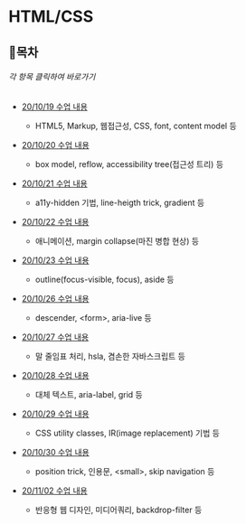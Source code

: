 
# HTML/CSS
## 📌목차
###### 각 항목 클릭하여 바로가기

- [20/10/19 수업 내용](https://github.com/ahnanne/TIL/blob/main/javaScript/WEEK01/01-variable.md)

  - HTML5, Markup, 웹접근성, CSS, font, content model 등

- [20/10/20 수업 내용](https://github.com/ahnanne/TIL/blob/main/javaScript/WEEK01/02-expression.md)

  - box model, reflow, accessibility tree(접근성 트리) 등

- [20/10/21 수업 내용](https://github.com/ahnanne/TIL/blob/main/javaScript/WEEK01/03-dataType.md)

  - a11y-hidden 기법, line-heigth trick, gradient 등

- [20/10/22 수업 내용](https://github.com/ahnanne/TIL/blob/main/javaScript/WEEK01/04-operator.md)

  - 애니메이션, margin collapse(마진 병합 현상) 등

- [20/10/23 수업 내용](https://github.com/ahnanne/TIL/blob/main/javaScript/WEEK01/05-controlFlow.md)

  - outline(focus-visible, focus), aside 등

- [20/10/26 수업 내용](https://github.com/ahnanne/TIL/blob/main/javaScript/WEEK01/06-typeCasting.md)

  - descender, &lt;form&gt;, aria-live 등

- [20/10/27 수업 내용](https://github.com/ahnanne/TIL/blob/main/javaScript/WEEK01/06-typeCasting.md)

  - 말 줄임표 처리, hsla, 겸손한 자바스크립트 등

- [20/10/28 수업 내용](https://github.com/ahnanne/TIL/blob/main/javaScript/WEEK01/06-typeCasting.md)

  - 대체 텍스트, aria-label, grid 등

- [20/10/29 수업 내용](https://github.com/ahnanne/TIL/blob/main/javaScript/WEEK01/06-typeCasting.md)

  - CSS utility classes, IR(image replacement) 기법 등

- [20/10/30 수업 내용](https://github.com/ahnanne/TIL/blob/main/javaScript/WEEK01/06-typeCasting.md)

  - position trick, 인용문, &lt;small&gt;, skip navigation 등

- [20/11/02 수업 내용](https://github.com/ahnanne/TIL/blob/main/javaScript/WEEK01/06-typeCasting.md)

  - 반응형 웹 디자인, 미디어쿼리, backdrop-filter 등
